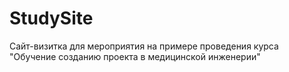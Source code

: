 # StudySite
Сайт-визитка для мероприятия на примере проведения курса "Обучение созданию проекта в медицинской инженерии"
